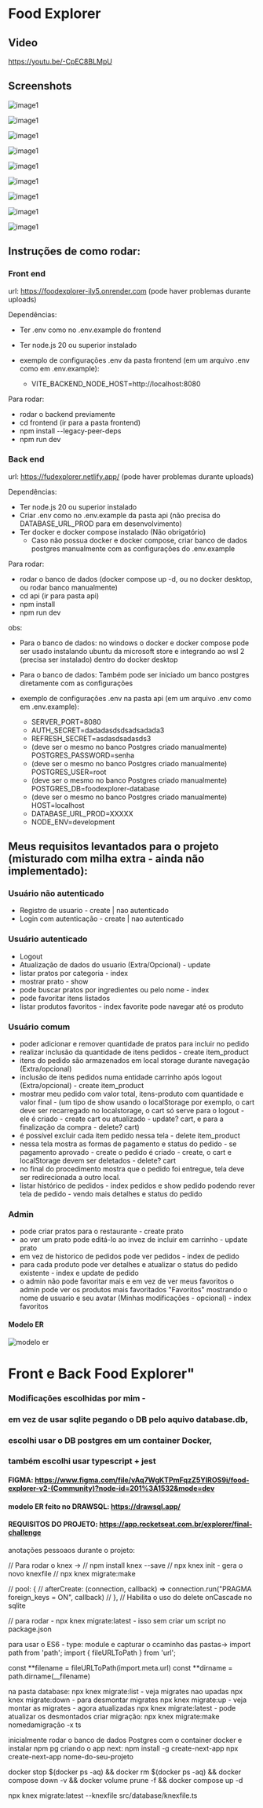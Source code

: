 # Food Explorer

## Video

https://youtu.be/-CpEC8BLMpU

## Screenshots

![image1](images/img01.png)

![image1](images/img02.png)

![image1](images/img03.png)

![image1](images/img04.png)

![image1](images/img05.png)

![image1](images/img06.png)

![image1](images/img07.png)

![image1](images/img08.png)

![image1](images/img09.png)


## Instruções de como rodar:

### Front end

url: https://foodexplorer-ily5.onrender.com (pode haver problemas durante uploads)

Dependências:

- Ter .env como no .env.example do frontend
- Ter node.js 20 ou superior instalado

- exemplo de configurações .env da pasta frontend (em um arquivo .env como em .env.example):
  - VITE_BACKEND_NODE_HOST=http://localhost:8080

Para rodar:

- rodar o backend previamente
- cd frontend (ir para a pasta frontend)
- npm install --legacy-peer-deps
- npm run dev

### Back end

url: https://fudexplorer.netlify.app/ (pode haver problemas durante uploads)

Dependências:

- Ter node.js 20 ou superior instalado
- Criar .env como no .env.example da pasta api (não precisa do DATABASE_URL_PROD para em desenvolvimento)
- Ter docker e docker compose instalado (Não obrigatório)
  - Caso não possua docker e docker compose, criar banco de dados postgres manualmente com as configurações do .env.example

Para rodar:

- rodar o banco de dados (docker compose up -d, ou no docker desktop, ou rodar banco manualmente)
- cd api (ir para pasta api)
- npm install
- npm run dev

obs:

- Para o banco de dados: no windows o docker e docker compose pode ser usado instalando ubuntu da microsoft store e integrando ao wsl 2 (precisa ser instalado) dentro do docker desktop
- Para o banco de dados: Também pode ser iniciado um banco postgres diretamente com as configurações

- exemplo de configurações .env na pasta api (em um arquivo .env como em .env.example):

  - SERVER_PORT=8080
  - AUTH_SECRET=dadadasdsdsadsadada3
  - REFRESH_SECRET=asdasdsadasds3
  - (deve ser o mesmo no banco Postgres criado manualmente) POSTGRES_PASSWORD=senha
  - (deve ser o mesmo no banco Postgres criado manualmente) POSTGRES_USER=root
  - (deve ser o mesmo no banco Postgres criado manualmente) POSTGRES_DB=foodexplorer-database
  - (deve ser o mesmo no banco Postgres criado manualmente) HOST=localhost
  - DATABASE_URL_PROD=XXXXX
  - NODE_ENV=development

## Meus requisitos levantados para o projeto (misturado com milha extra - ainda não implementado):

### Usuário não autenticado

- Registro de usuario - create | nao autenticado
- Login com autenticação - create | nao autenticado

### Usuário autenticado

- Logout
- Atualização de dados do usuario (Extra/Opcional) - update
- listar pratos por categoria - index
- mostrar prato - show
- pode buscar pratos por ingredientes ou pelo nome - index
- pode favoritar itens listados
- listar produtos favoritos - index favorite pode navegar até os produto

### Usuário comum

- poder adicionar e remover quantidade de pratos para incluir no pedido
- realizar inclusão da quantidade de itens pedidos - create item_product
- itens do pedido são armazenados em local storage durante navegação (Extra/opcional)
- inclusão de itens pedidos numa entidade carrinho após logout (Extra/opcional) - create item_product
- mostrar meu pedido com valor total, itens-produto com quantidade e valor final - (um tipo de show usando o localStorage por exemplo, o cart deve ser recarregado no localstorage, o cart só serve para o logout - ele é criado - create cart ou atualizado - update? cart, e para a finalização da compra - delete? cart)
- é possível excluir cada item pedido nessa tela - delete item_product
- nessa tela mostra as formas de pagamento e status do pedido - se pagamento aprovado - create o pedido é criado - create, o cart e localStorage devem ser deletados - delete? cart
- no final do procedimento mostra que o pedido foi entregue, tela deve ser redirecionada a outro local.
- listar histórico de pedidos - index pedidos e show pedido podendo rever tela de pedido - vendo mais detalhes e status do pedido

### Admin

- pode criar pratos para o restaurante - create prato
- ao ver um prato pode editá-lo ao invez de incluir em carrinho - update prato
- em vez de historico de pedidos pode ver pedidos - index de pedido
- para cada produto pode ver detalhes e atualizar o status do pedido existente - index e update de pedido
- o admin não pode favoritar mais e em vez de ver meus favoritos o admin pode ver os produtos mais favoritados "Favoritos" mostrando o nome de usuario e seu avatar (Minhas modificações - opcional) - index favoritos

#### Modelo ER

![modelo er](./ER.png)

# Front e Back Food Explorer"

### Modificações escolhidas por mim -

### em vez de usar sqlite pegando o DB pelo aquivo database.db,

### escolhi usar o DB postgres em um container Docker,

### também escolhi usar typescript + jest

#### FIGMA: https://www.figma.com/file/vAq7WgKTPmFqzZ5YIROS9i/food-explorer-v2-(Community)?node-id=201%3A1532&mode=dev

#### modelo ER feito no DRAWSQL: https://drawsql.app/

#### REQUISITOS DO PROJETO: https://app.rocketseat.com.br/explorer/final-challenge

anotações pessoaos durante o projeto:

// Para rodar o knex ->
// npm install knex --save
// npx knex init - gera o novo knexfile
// npx knex migrate:make <nome da migration>

// pool: {
// afterCreate: (connection, callback) => connection.run("PRAGMA foreign_keys = ON", callback)
// },
// Habilita o uso do delete onCascade no sqlite

// para rodar - npx knex migrate:latest - isso sem criar um script no package.json

para usar o ES6 - type: module e capturar o ccaminho das pastas->
import path from 'path';
import { fileURLToPath } from 'url';

const **filename = fileURLToPath(import.meta.url)
const **dirname = path.dirname(\_\_filename)

na pasta database:
npx knex migrate:list - veja migrates nao upadas
npx knex migrate:down <nome> - para desmontar migrates
npx knex migrate:up - veja montar as migrates - agora atualizadas
npx knex migrate:latest - pode atualizar os desmontados
criar migração: npx knex migrate:make nomedamigração -x ts

inicialmente rodar o banco de dados Postgres com o container docker e instalar npm pg
criando o app next:
npm install -g create-next-app
npx create-next-app nome-do-seu-projeto

docker stop $(docker ps -aq) &&
docker rm $(docker ps -aq) &&
docker compose down -v &&
docker volume prune -f &&
docker compose up -d

npx knex migrate:latest --knexfile src/database/knexfile.ts

